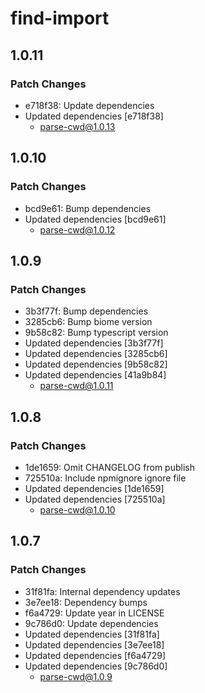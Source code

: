 # find-import

## 1.0.11

### Patch Changes

- e718f38: Update dependencies
- Updated dependencies [e718f38]
  - parse-cwd@1.0.13

## 1.0.10

### Patch Changes

- bcd9e61: Bump dependencies
- Updated dependencies [bcd9e61]
  - parse-cwd@1.0.12

## 1.0.9

### Patch Changes

- 3b3f77f: Bump dependencies
- 3285cb6: Bump biome version
- 9b58c82: Bump typescript version
- Updated dependencies [3b3f77f]
- Updated dependencies [3285cb6]
- Updated dependencies [9b58c82]
- Updated dependencies [41a9b84]
  - parse-cwd@1.0.11

## 1.0.8

### Patch Changes

- 1de1659: Omit CHANGELOG from publish
- 725510a: Include npmignore ignore file
- Updated dependencies [1de1659]
- Updated dependencies [725510a]
  - parse-cwd@1.0.10

## 1.0.7

### Patch Changes

- 31f81fa: Internal dependency updates
- 3e7ee18: Dependency bumps
- f6a4729: Update year in LICENSE
- 9c786d0: Update dependencies
- Updated dependencies [31f81fa]
- Updated dependencies [3e7ee18]
- Updated dependencies [f6a4729]
- Updated dependencies [9c786d0]
  - parse-cwd@1.0.9
